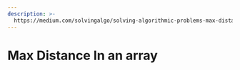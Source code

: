 ```yaml
---
description: >-
  https://medium.com/solvingalgo/solving-algorithmic-problems-max-distance-in-an-array-7e8c9f71c8b
---
```


# Max Distance In an array

